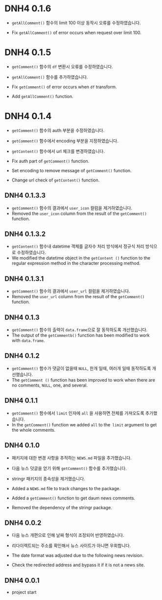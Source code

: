 # DNH4 0.1.6

* `getAllComment()` 함수의 limit 100 이상 동작시 오류를 수정하였습니다.

* Fix `getAllComment()` of error occurs when request over limit 100.

# DNH4 0.1.5

* `getComment()` 함수의 `df` 변환시 오류를 수정하였습니다.
* `getAllComment()` 함수를 추가하였습니다.

* Fix `getComment()` of error occurs when `df` transform.
* Add `getAllComment()` function.

# DNH4 0.1.4

* `getComment()` 함수의 auth 부분을 수정하였습니다.
* `getComment()` 함수에서 encoding 부분을 지정하였습니다.
* `getContent()` 함수에서 url 체크를 변경하였습니다.

* Fix auth part of `getComment()` function.
* Set encoding to remove message of `getComment()` function.
* Change url check of `getContent()` function.

## DNH4 0.1.3.3

* `getComment()` 함수의 결과에서 `user_icon` 컬럼을 제거하였습니다.
* Removed the `user_icon` column from the result of the `getComment()` function.

## DNH4 0.1.3.2

* `getContent()` 함수내 datetime 객체를 글자수 처리 방식에서 정규식 처리 방식으로 수정하였습니다.
* We modified the datetime object in the `getContent ()` function to the regular expression method in the character processing method.

## DNH4 0.1.3.1

* `getComment()` 함수의 결과에서 `user_url` 컬럼을 제거하였습니다.
* Removed the `user_url` column from the result of the `getComment()` function.

## DNH4 0.1.3

* `getComment()` 함수의 출력이 `data.frame`으로 잘 동작하도록 개선했습니다.
* The output of the `getCommentb()` function has been modified to work with `data.frame`.

## DNH4 0.1.2

* `getComment()` 함수가 댓글이 없을때 `NULL`, 한개 일때, 여러개 일때 동작하도록 개선했습니다. 
* The `getComment ()` function has been improved to work when there are no comments, `NULL`, one, and several.

## DNH4 0.1.1

* `getComment()` 함수에서 `limit` 인자에 `all` 을 사용하면 전체를 가져오도록 추가했습니다.
* In the `getComment()` function we added `all` to the` limit` argument to get the whole comments.

## DNH4 0.1.0

* 패키지에 대한 변경 사항을 추적하는 `NEWS.md` 파일을 추가했습니다.
* 다음 뉴스 덧글을 얻기 위해 `getComment()` 함수를 추가했습니다.
* stringr 패키지의 종속성을 제거했습니다.

* Added a `NEWS.md` file to track changes to the package.
* Added a `getComment()` function to get daum news comments.
* Removed the dependency of the stringr package.

## DNH4 0.0.2

* 다음 뉴스 개편으로 인해 날짜 형식이 조정되어 반영하였습니다. 
* 리다이렉트되는 주소를 확인해서 뉴스 사이트가 아니면 우회합니다.

* The date format was adjusted due to the following news revision.
* Check the redirected address and bypass it if it is not a news site.

## DNH4 0.0.1

* project start
